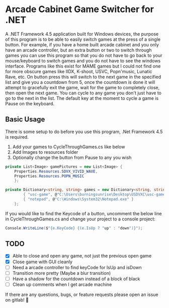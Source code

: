 # Arcade Cabinet Game Switcher for .NET

A .NET Framework 4.5 application built for Windows devices, the purpose of this program is to be able to easily switch games at the press of a single button. For example, if you have a home built arcade cabinet and you only have an arcade controller, but an extra button or two to switch through games you can use this program so that you do not have to go back to your mouse/keyboard to switch games and you do not have to see the windows interface. Programs like this exist for MAME games but I could not find one for more obscure games like IIDX, K-shoot, USVC, Popn'music, Lunatic Rave, etc. On button press this will switch to the next game in the specified list and give you a countdown from 5, once the countdown is done it will attempt to gracefully exit the game, wait for the game to completely close, then open the next game. You can cycle to any game you don't just have to go to the next in the list. The default key at the moment to cycle a game is Pause on the keyboard.

## Basic Usage

There is some setup to do before you use this program, .Net Framework 4.5 is required.

1. Add your games to CycleThroughGames.cs like below
2. Add Images to resources folder
3. Optionally change the button from Pause to any you wish

```cs
private List<Image> gamePictures = new List<Image> {
    Properties.Resources.SDVX_VIVID_WAVE,
    Properties.Resources.POPN_MUSIC
    };

private Dictionary<string, string> games = new Dictionary<string, string> {
        { "usc-game", @"C:\Users\burningsunrise\Desktop\USDVXC\usc-game.exe" },
        { "notepad", @"C:\Windows\System32\Notepad.exe" }
    };
```

If you would like to find the Keycode of a button, uncomment the below line in CycleThroughGames.cs and change your project to a console project:

```cs
Console.WriteLine($"{e.KeyCode} {(e.IsUp ? "up" : "down")}");
```

## TODO

- [x] Able to close and open any game, not just the previous open game
- [x] Close game with GUI cleanly
- [ ] Need a arcade controller to find keyCode for IsUp and isDown
- [ ] Transition more pretty (Maybe a blur transition)
- [ ] Have a shadow for the countdown instead of a block of black
- [ ] Clean up comments when I get arcade machine

If there are any questions, bugs, or feature requests please open an issue on gitlab! :dog:
